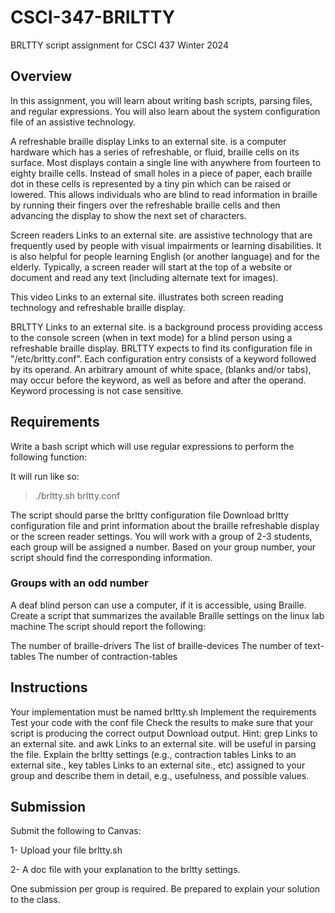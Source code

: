 # CSCI-347-BRILTTY
BRLTTY script assignment for CSCI 437 Winter 2024


## Overview
In this assignment, you will learn about writing bash scripts, parsing files, and regular expressions. You will also learn about the system configuration file of an assistive technology.



A refreshable braille display Links to an external site. is a computer hardware which has a series of refreshable, or fluid, braille cells on its surface. Most displays contain a single line with anywhere from fourteen to eighty braille cells. Instead of small holes in a piece of paper, each braille dot in these cells is represented by a tiny pin which can be raised or lowered. This allows individuals who are blind to read information in braille by running their fingers over the refreshable braille cells and then advancing the display to show the next set of characters.

Screen readers Links to an external site. are assistive technology that are frequently used by people with visual impairments or learning disabilities. It is also helpful for people learning English (or another language) and for the elderly. Typically, a screen reader will start at the top of a website or document and read any text (including alternate text for images).

This video Links to an external site. illustrates both screen reading technology and refreshable braille display.



BRLTTY Links to an external site.  is a background process providing access to the console screen (when in text mode) for a blind person using a refreshable braille display. BRLTTY expects to find its configuration file in "/etc/brltty.conf”. Each configuration entry consists of a keyword followed by its operand. An arbitrary amount of white space, (blanks and/or tabs), may occur before the keyword, as well as before and after the operand. Keyword processing is not case sensitive.



## Requirements
Write a bash script which will use regular expressions to perform the following function:

It will run like so:

>./brltty.sh brltty.conf

The script should parse the brltty configuration file Download brltty configuration file and print information about the braille refreshable display or the screen reader settings. You will work with a group of 2-3 students, each group will be assigned a number. Based on your group number, your script should find the corresponding information.

### Groups with an odd number
A deaf blind person can use a computer, if it is accessible, using Braille. Create a script that summarizes the available Braille settings on the linux lab machine The script should report the following:

The number of braille-drivers
The list of braille-devices
The number of text-tables
The number of contraction-tables

## Instructions
Your implementation must be named brltty.sh
Implement the requirements
Test your code with the conf file
Check the results to make sure that your script is producing the correct output Download output.
Hint: grep Links to an external site. and awk Links to an external site. will be useful in parsing the file.
Explain the brltty settings (e.g., contraction tables Links to an external site., key tables Links to an external site., etc) assigned to your group and describe them in detail, e.g., usefulness, and possible values.

## Submission
Submit the following to Canvas:

1- Upload your file brltty.sh

2- A doc file with your explanation to the brltty settings.

One submission per group is required. Be prepared to explain your solution to the class.
